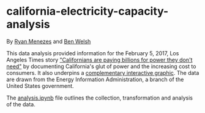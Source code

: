 # california-electricity-capacity-analysis

By [Ryan Menezes](mailto:ryan.menezes@latimes.com) and [Ben Welsh](mailto:ben.welsh@latimes.com)

This data analysis provided information for the February 5, 2017, Los Angeles Times story ["Californians are paying billions for power they don't need"](http://www.latimes.com/projects/la-fi-electricity-capacity/) by documenting California's glut of power and the increasing cost to consumers. It also underpins a [complementary interactive graphic](http://www.latimes.com/projects/la-fi-electricity-capacity-graphic/). The data are drawn from the Energy Information Administration, a branch of the United States government.

The [analysis.ipynb](analysis.ipynb) file outlines the collection, transformation and analysis of the data.
